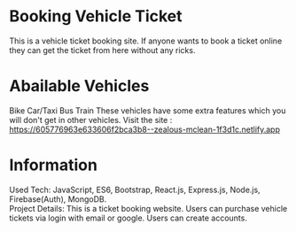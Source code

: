 # Booking Vehicle Ticket
This is a vehicle ticket booking site. If anyone wants to book a ticket online they can get the ticket from here without any ricks.
# Abailable Vehicles
 Bike
 Car/Taxi
 Bus
 Train
 These vehicles have some extra features which you will don't get in other vehicles.
Visit the site : https://605776963e633606f2bca3b8--zealous-mclean-1f3d1c.netlify.app
# Information
Used Tech: JavaScript, ES6, Bootstrap, React.js, Express.js, Node.js, Firebase(Auth), MongoDB. \
Project Details: This is a ticket booking website. Users can purchase vehicle tickets via login with email or google. Users can create accounts.
